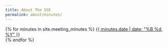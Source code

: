 ```yaml
---
title: About The SSE
permalink: about/minutes/
---
```


{% for minutes in site.meeting_minutes %}
  <a href='/about/minutes/{{minutes.date | date: "%Y-%m-%d"}}/'>{{ minutes.date | date: "%B %d, %Y" }}</a>
  <br>
{% endfor %}